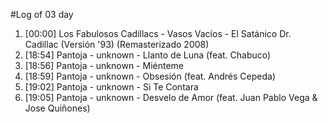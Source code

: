 #Log of 03 day

1. [00:00] Los Fabulosos Cadillacs - Vasos Vacíos - El Satánico Dr. Cadillac (Versión '93) (Remasterizado 2008)
1. [18:54] Pantoja - unknown - Llanto de Luna (feat. Chabuco)
1. [18:56] Pantoja - unknown - Miénteme
1. [18:59] Pantoja - unknown - Obsesión (feat. Andrés Cepeda)
1. [19:02] Pantoja - unknown - Si Te Contara
1. [19:05] Pantoja - unknown - Desvelo de Amor (feat. Juan Pablo Vega & Jose Quiñones)
